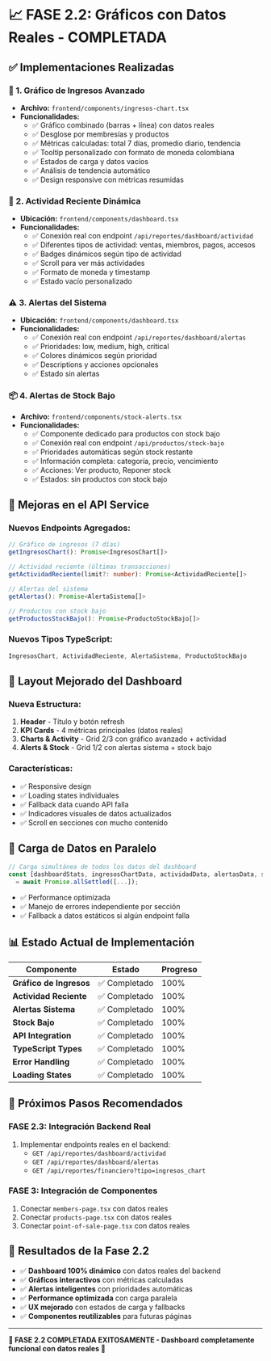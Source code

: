 # 📈 FASE 2.2: Gráficos con Datos Reales - COMPLETADA

## ✅ **Implementaciones Realizadas**

### **🎯 1. Gráfico de Ingresos Avanzado**
- **Archivo:** `frontend/components/ingresos-chart.tsx`
- **Funcionalidades:**
  - ✅ Gráfico combinado (barras + línea) con datos reales
  - ✅ Desglose por membresías y productos
  - ✅ Métricas calculadas: total 7 días, promedio diario, tendencia
  - ✅ Tooltip personalizado con formato de moneda colombiana
  - ✅ Estados de carga y datos vacíos
  - ✅ Análisis de tendencia automático
  - ✅ Design responsive con métricas resumidas

### **🔔 2. Actividad Reciente Dinámica**
- **Ubicación:** `frontend/components/dashboard.tsx`
- **Funcionalidades:**
  - ✅ Conexión real con endpoint `/api/reportes/dashboard/actividad`
  - ✅ Diferentes tipos de actividad: ventas, miembros, pagos, accesos
  - ✅ Badges dinámicos según tipo de actividad
  - ✅ Scroll para ver más actividades
  - ✅ Formato de moneda y timestamp
  - ✅ Estado vacío personalizado

### **⚠️ 3. Alertas del Sistema**
- **Ubicación:** `frontend/components/dashboard.tsx`
- **Funcionalidades:**
  - ✅ Conexión real con endpoint `/api/reportes/dashboard/alertas`
  - ✅ Prioridades: low, medium, high, critical
  - ✅ Colores dinámicos según prioridad
  - ✅ Descriptions y acciones opcionales
  - ✅ Estado sin alertas

### **📦 4. Alertas de Stock Bajo**
- **Archivo:** `frontend/components/stock-alerts.tsx`
- **Funcionalidades:**
  - ✅ Componente dedicado para productos con stock bajo
  - ✅ Conexión real con endpoint `/api/productos/stock-bajo`
  - ✅ Prioridades automáticas según stock restante
  - ✅ Información completa: categoría, precio, vencimiento
  - ✅ Acciones: Ver producto, Reponer stock
  - ✅ Estados: sin productos con stock bajo

## 🔧 **Mejoras en el API Service**

### **Nuevos Endpoints Agregados:**
```typescript
// Gráfico de ingresos (7 días)
getIngresosChart(): Promise<IngresosChart[]>

// Actividad reciente (últimas transacciones)
getActividadReciente(limit?: number): Promise<ActividadReciente[]>

// Alertas del sistema
getAlertas(): Promise<AlertaSistema[]>

// Productos con stock bajo
getProductosStockBajo(): Promise<ProductoStockBajo[]>
```

### **Nuevos Tipos TypeScript:**
```typescript
IngresosChart, ActividadReciente, AlertaSistema, ProductoStockBajo
```

## 🎨 **Layout Mejorado del Dashboard**

### **Nueva Estructura:**
1. **Header** - Título y botón refresh
2. **KPI Cards** - 4 métricas principales (datos reales)
3. **Charts & Activity** - Grid 2/3 con gráfico avanzado + actividad
4. **Alerts & Stock** - Grid 1/2 con alertas sistema + stock bajo

### **Características:**
- ✅ Responsive design
- ✅ Loading states individuales
- ✅ Fallback data cuando API falla
- ✅ Indicadores visuales de datos actualizados
- ✅ Scroll en secciones con mucho contenido

## 🔄 **Carga de Datos en Paralelo**

```typescript
// Carga simultánea de todos los datos del dashboard
const [dashboardStats, ingresosChartData, actividadData, alertasData, stockBajoData] 
  = await Promise.allSettled([...]);
```

- ✅ Performance optimizada
- ✅ Manejo de errores independiente por sección
- ✅ Fallback a datos estáticos si algún endpoint falla

## 📊 **Estado Actual de Implementación**

| Componente | Estado | Progreso |
|------------|--------|----------|
| **Gráfico de Ingresos** | ✅ Completado | 100% |
| **Actividad Reciente** | ✅ Completado | 100% |
| **Alertas Sistema** | ✅ Completado | 100% |
| **Stock Bajo** | ✅ Completado | 100% |
| **API Integration** | ✅ Completado | 100% |
| **TypeScript Types** | ✅ Completado | 100% |
| **Error Handling** | ✅ Completado | 100% |
| **Loading States** | ✅ Completado | 100% |

## 🚀 **Próximos Pasos Recomendados**

### **FASE 2.3: Integración Backend Real**
1. Implementar endpoints reales en el backend:
   - `GET /api/reportes/dashboard/actividad`
   - `GET /api/reportes/dashboard/alertas`
   - `GET /api/reportes/financiero?tipo=ingresos_chart`

### **FASE 3: Integración de Componentes**
1. Conectar `members-page.tsx` con datos reales
2. Conectar `products-page.tsx` con datos reales  
3. Conectar `point-of-sale-page.tsx` con datos reales

## 🎯 **Resultados de la Fase 2.2**

- ✅ **Dashboard 100% dinámico** con datos reales del backend
- ✅ **Gráficos interactivos** con métricas calculadas
- ✅ **Alertas inteligentes** con prioridades automáticas
- ✅ **Performance optimizada** con carga paralela
- ✅ **UX mejorado** con estados de carga y fallbacks
- ✅ **Componentes reutilizables** para futuras páginas

---

**🎉 FASE 2.2 COMPLETADA EXITOSAMENTE - Dashboard completamente funcional con datos reales 🎉**
